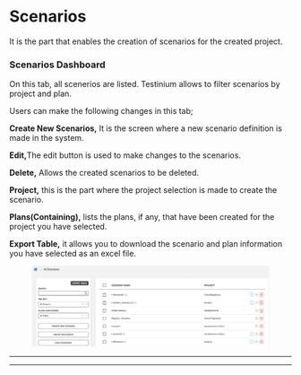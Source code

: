# Scenarios

It is the part that enables the creation of scenarios for the created project.

### **Scenarios Dashboard**

On this tab, all scenerios are listed. Testinium allows to filter scenarios by project and plan.

Users can make the following changes in this tab;

**Create New Scenarios,** It is the screen where a new scenario definition is made in the system.

**Edit,**&#x54;he edit button is used to make changes to the scenarios.

**Delete,** Allows the created scenarios to be deleted.

**Project,** this is the part where the project selection is made to create the scenario.

**Plans(Containing),** lists the plans, if any, that have been created for the project you have selected.

**Export Table,** it allows you to download the scenario and plan information you have selected as an excel file.

<figure><img src="../.gitbook/assets/Ekran Resmi 2023-06-20 21.46.47.png" alt=""><figcaption></figcaption></figure>

***

***
